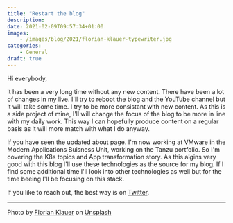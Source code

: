 ```yaml
---
title: "Restart the blog"
description: 
date: 2021-02-09T09:57:34+01:00
images: 
    - /images/blog/2021/florian-klauer-typewriter.jpg
categories:
    - General
draft: true
---
```

Hi everybody,

it has been a very long time without any new content. There have been a lot of changes in my live. I'll try to reboot the blog and the YouTube channel but it will take some time. I try to be more consistant with new content. As this is a side project of mine, I'll will change the focus of the blog to be more in line with my daily work. This way I can hopefully produce content on a regular basis as it will more match with what I do anyway.

If you have seen the updated about page. I'm now working at VMware in the Modern Applications Buisness Unit, working on the Tanzu portfolio. So I'm covering the K8s topics and App transformation story. As this algins very good with this blog I'll use these technologies as the source for my blog. If I find some additional time I'll look into other technologies as well but for the time beeing I'll be focusing on this stack.

If you like to reach out, the best way is on [Twitter](https://twitter.com/devulrix). 

---


<span>Photo by <a href="https://unsplash.com/@florianklauer?utm_source=unsplash&amp;utm_medium=referral&amp;utm_content=creditCopyText">Florian Klauer</a> on <a href="https://unsplash.com/?utm_source=unsplash&amp;utm_medium=referral&amp;utm_content=creditCopyText">Unsplash</a></span>
